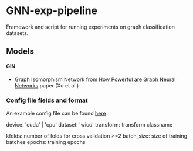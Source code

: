 # GNN-exp-pipeline

Framework and script for running experiments on graph classification datasets.

## Models

#### GIN
 - Graph Isomorphism Network from [How Powerful are Graph Neural Networks](https://arxiv.org/pdf/1810.00826.pdf) paper (Xu et al.)
 
### Config file fields and format

An example config file can be found [here]()

device: 'cuda' | 'cpu'
dataset: 'wico'
transform: transform classname

kfolds: number of folds for cross validation >=2
batch_size: size of training batches
epochs: training epochs


